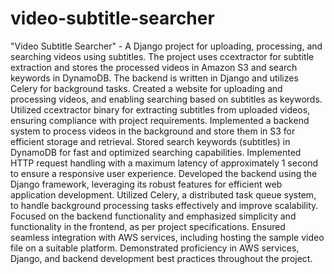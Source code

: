 # video-subtitle-searcher
"Video Subtitle Searcher" - A Django project for uploading, processing, and searching videos using subtitles. The project uses ccextractor for subtitle extraction and stores the processed videos in Amazon S3 and search keywords in DynamoDB. The backend is written in Django and utilizes Celery for background tasks.
Created a website for uploading and processing videos, and enabling searching based on subtitles as keywords.
Utilized ccextractor binary for extracting subtitles from uploaded videos, ensuring compliance with project requirements.
Implemented a backend system to process videos in the background and store them in S3 for efficient storage and retrieval.
Stored search keywords (subtitles) in DynamoDB for fast and optimized searching capabilities.
Implemented HTTP request handling with a maximum latency of approximately 1 second to ensure a responsive user experience.
Developed the backend using the Django framework, leveraging its robust features for efficient web application development.
Utilized Celery, a distributed task queue system, to handle background processing tasks effectively and improve scalability.
Focused on the backend functionality and emphasized simplicity and functionality in the frontend, as per project specifications.
Ensured seamless integration with AWS services, including hosting the sample video file on a suitable platform.
Demonstrated proficiency in AWS services, Django, and backend development best practices throughout the project.
